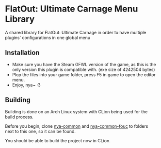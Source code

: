 # FlatOut: Ultimate Carnage Menu Library

A shared library for FlatOut: Ultimate Carnage in order to have multiple plugins' configurations in one global menu

## Installation

- Make sure you have the Steam GFWL version of the game, as this is the only version this plugin is compatible with. (exe size of 4242504 bytes)
- Plop the files into your game folder, press F5 in game to open the editor menu.
- Enjoy, nya~ :3

## Building

Building is done on an Arch Linux system with CLion being used for the build process. 

Before you begin, clone [nya-common](https://github.com/gaycoderprincess/nya-common) and [nya-common-fouc](https://github.com/gaycoderprincess/nya-common-fouc) to folders next to this one, so it can be found.

You should be able to build the project now in CLion.
